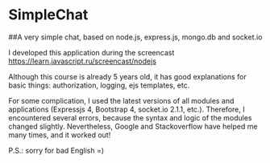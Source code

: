 # SimpleChat

##A very simple chat, based on node.js, express.js, mongo.db and socket.io

I developed this application during the screencast https://learn.javascript.ru/screencast/nodejs

Although this course is already 5 years old, it has good explanations for basic things: authorization, logging, ejs templates, etc.

For some complication, I used the latest versions of all modules and applications (Expressjs 4, Bootstrap 4, socket.io 2.1.1, etc.). Therefore, I encountered several errors, because the syntax and logic of the modules changed slightly. Nevertheless, Google and Stackoverflow have helped me many times, and it worked out!

P.S.: sorry for bad English =)
